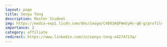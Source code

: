 ```yaml
---
layout: page
title: Senyu Tong
description: Master Student
img: https://media-exp1.licdn.com/dms/image/C4D03AQFWmSyHv-qB-g/profile-displayphoto-shrink_200_200/0/1632203183498?e=1642032000&v=beta&t=lD9kCuylgs69ZitkiZ19EZLa99xgL3nqoQSirNZxT74
importance: 2
category: affiliate
redirect: https://www.linkedin.com/in/senyu-tong-a4274713a/
---
```

